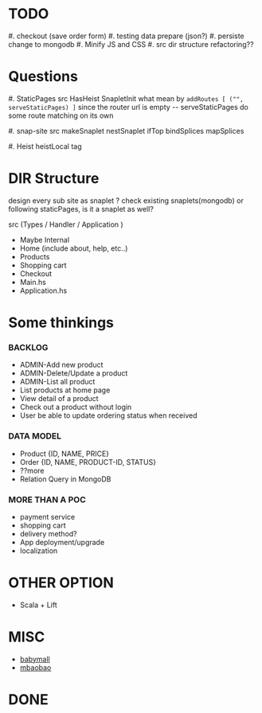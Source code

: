 # TODO
  #. checkout (save order form)
  #. testing data prepare (json?)
  #. persiste change to mongodb
  #. Minify JS and CSS
  #. src dir structure refactoring??

# Questions
#. StaticPages src
  HasHeist
  SnapletInit
  what mean by `addRoutes [ ("", serveStaticPages) ]` since the router url is empty
    -- serveStaticPages do some route matching on its own

#. snap-site src 
  makeSnaplet
  nestSnaplet
  ifTop
  bindSplices
  mapSplices

#. Heist
  heistLocal
  <static> tag

# DIR Structure

design every sub site as snaplet ? check existing snaplets(mongodb)
or following  staticPages, is it a snaplet as well?

src (Types / Handler / Application )

  - Maybe Internal
  - Home (include about, help, etc..)
  - Products
  - Shopping cart
  - Checkout
  - Main.hs
  - Application.hs

# Some thinkings
### BACKLOG
  - ADMIN-Add new product
  - ADMIN-Delete/Update a product
  - ADMIN-List all product
  - List products at home page
  - View detail of a product
  - Check out a product without login
  - User be able to update ordering status when received

### DATA MODEL
  - Product {ID, NAME, PRICE}
  - Order {ID, NAME, PRODUCT-ID, STATUS}
  - ??more
  - Relation Query in MongoDB

### MORE THAN A POC
  - payment service
  - shopping cart
  - delivery method?
  - App deployment/upgrade
  - localization

# OTHER OPTION
  - Scala + Lift

# MISC
  - [babymall](https://www.babymallonline.com/)
  - [mbaobao](http://www.mbaobao.com/)

# DONE
